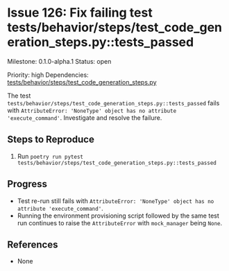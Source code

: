 # Issue 126: Fix failing test tests/behavior/steps/test_code_generation_steps.py::tests_passed

Milestone: 0.1.0-alpha.1
Status: open

Priority: high
Dependencies: [tests/behavior/steps/test_code_generation_steps.py](../tests/behavior/steps/test_code_generation_steps.py)


The test `tests/behavior/steps/test_code_generation_steps.py::tests_passed` fails with `AttributeError: 'NoneType' object has no attribute 'execute_command'`. Investigate and resolve the failure.

## Steps to Reproduce
1. Run `poetry run pytest tests/behavior/steps/test_code_generation_steps.py::tests_passed`

## Progress
- Test re-run still fails with `AttributeError: 'NoneType' object has no attribute 'execute_command'`.
- Running the environment provisioning script followed by the same test run continues to raise the `AttributeError` with `mock_manager` being `None`.

## References

- None
